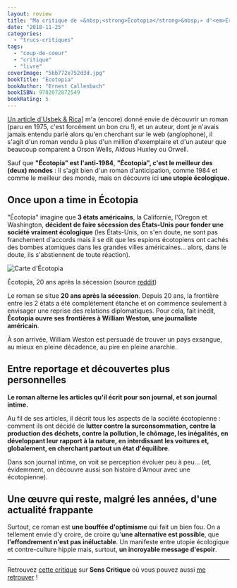 ```yaml
---
layout: review
title: "Ma critique de «&nbsp;<strong>Écotopia</strong>&nbsp;» d'<em>Ernest Callenbach</em>"
date: "2018-11-25"
categories: 
  - "trucs-critiques"
tags: 
  - "coup-de-coeur"
  - "critique"
  - "livre"
coverImage: "5bb772e752d3d.jpg"
bookTitle: "Écotopia"
bookAuthor: "Ernest Callenbach"
bookISBN: 9782072872549  
bookRating: 5
---
```


[Un article d'Usbek & Rica\]](https://usbeketrica.com/article/ecotopia-bienvenue-dans-le-futur-desirable ) m'a (encore) donné envie de découvrir un roman (paru en 1975, c'est forcément un bon cru !), et un auteur, dont je n'avais jamais entendu parlé alors qu'en cherchant sur le web (anglophone), il s'agit d'un roman vendu à plus d'un million d'exemplaire et d'un auteur que beaucoup comparent à Orson Wells, Aldous Huxley ou Orwell.

Sauf que **"Écotopia" est l'anti-1984**, **"Écotopia", c'est le meilleur des (deux) mondes** : Il s'agit bien d'un roman d'anticipation, comme 1984 et comme le meilleur des monde, mais on découvre ici **une utopie écologique.**

## Once upon a time in Écotopia

"Écotopia" imagine que **3 états américains**, la Californie, l'Oregon et Washington, **décident de faire sécession des États-Unis pour fonder une société vraiment écologique** (les États-Unis, on s'en doute, ne sont pas franchement d'accords mais il se dit que les espions écotopiens ont cachés des bombes atomiques dans les grandes villes américaines... alors, dans le doute, ils s'abstiennent de toute réaction).

![Carte d'Écotopia](/images/2018/11/5bb774c63606e.png)

Écotopia, 20 ans après la sécession (source [reddit](https://www.reddit.com/r/AlternateHistory/comments/8uow1l/north_america_in_the_book_ecotopia_by_ernest/))

Le roman se situe **20 ans après la sécession**. Depuis 20 ans, la frontière entre les 2 états a été complétement étanche et on commence seulement à envisager une reprise des relations diplomatiques. Pour cela, fait inédit, **Écotopia ouvre ses frontières à William Weston, une journaliste américain**.

À son arrivée, William Weston est persuadé de trouver un pays exsangue, au mieux en pleine décadence, au pire en pleine anarchie.

## Entre reportage et découvertes plus personnelles

**Le roman alterne les articles qu'il écrit pour son journal, et son journal intime.**

Au fil de ses articles, il décrit tous les aspects de la société écotopienne : comment ils ont décidé de **lutter contre la surconsommation, contre la production des déchets, contre la pollution, le chômage, les inégalités, en développant leur rapport à la nature, en interdissant les voitures et, globalement, en cherchant partout un état d'équilibre**.

Dans son journal intime, on voit se perception évoluer peu à peu... (et, évidemment, on découvre aussi son histoire d'Amour avec une écotopienne).

## Une œuvre qui reste, malgré les années, d'une actualité frappante

Surtout, ce roman est **une bouffée d'optimisme** qui fait un bien fou. On a tellement envie d'y croire, de croire qu'**une alternative est possible**, que **l'effondrement n'est pas inéluctable**. Un manifeste entre utopie écologique et contre-culture hippie mais, surtout, **un incroyable message d'espoir**.

* * *

Retrouvez [cette critique](https://www.senscritique.com/livre/Ecotopia/critique/182890615) sur **Sens Critique** où vous pouvez aussi [me retrouver](http://www.senscritique.com/Arnaud_Malon) !

